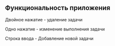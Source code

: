 ## Функциональность приложения


Двойное нажатие - удаление задачи

Одно нажатие - изменение выполнения задачи

Строка ввода - Добавление новой задачи
